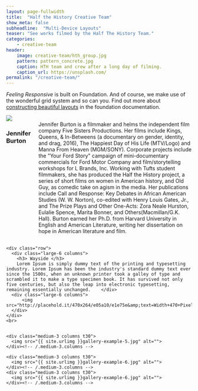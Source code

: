 ```yaml
---
layout: page-fullwidth
title:  "Half the History Creative Team"
show_meta: false
subheadline:  "Multi-Device Layouts"
teaser: "See works filmed by the Half The History Team."
categories:
    - creative-team
header:
    image: creative-team/hth_group.jpg
    pattern: pattern_concrete.jpg
    caption: HTH team and crew after a long day of filming. 
    caption_url: https://unsplash.com/
permalink: "/creative-team/"
---
```

<!-- <ul>
    {% for post in site.categories.design %}
    <li><a href="{{ site.url }}{{ post.url }}">{{ post.title }}</a></li>
    {% endfor %}
</ul> -->

*Feeling Responsive* is built on Foundation. And of course, we make use of the wonderful grid system and so can you. Find out more about [constructing  beautiful layouts][1] in the foundation documentation.
<!--more-->
<div class="show-for-large-up">
    <div class="row">
        <div class="small-12 columns">
        </div><!-- /.small-12.columns -->
    </div>

<div class="row">
	  <div class="large-6 columns">
	      <img src="{{ site.urlimg }}creative-team-jennifer.jpg" align="middle">
	  </div>
	  <div class="large-6 columns">
	  	<h3> Jennifer Burton </h3>
	  	Jennifer Burton is a filmmaker and helms the independent film company Five Sisters Productions. Her films include Kings, Queens, & In-Betweens (a documentary on gender, identity, and drag, 2016), The Happiest Day of His Life (MTV/Logo) and Manna From Heaven (MGM/SONY). Corporate projects include the "Your Ford Story" campaign of mini-documentary commercials for Ford Motor Company and film/storytelling workshops for L Brands, Inc. Working with Tufts student filmmakers, she has produced the Half the History project, a series of short films on women in American history, and Old Guy, as comedic take on agism in the media. Her publications include Call and Response: Key Debates in African American Studies (W. W. Norton), co-edited with Henry Louis Gates, Jr., and The Prize Plays and Other One-Acts: Zora Neale Hurston, Eulalie Spence, Marita Bonner, and Others(Macmillan/G.K. Hall). Burton earned her Ph.D. from Harvard University in English and American Literature, writing her dissertation on hope in American literature and film.
	  </div>
	</div>
	<br>

	<div class="row">
	  <div class="large-6 columns">
		<h3> Wayside </h3>
	  	Lorem Ipsum is simply dummy text of the printing and typesetting industry. Lorem Ipsum has been the industry's standard dummy text ever since the 1500s, when an unknown printer took a galley of type and scrambled it to make a type specimen book. It has survived not only five centuries, but also the leap into electronic typesetting, remaining essentially unchanged.	  </div>
	  <div class="large-6 columns">
	      <img src="http://placehold.it/470x264/e05a10/e1e75e&amp;text=Width+470+Pixel">
	  </div>
	</div>
	<br>

<!-- <div class="row">
    <div class="medium-8 columns t30">
    <img src="{{ site.urlimg }}/about/emma-painting.png" alt="" height="200">
    </div>-->

<div class="row">
    <div class="medium-3 columns t30">
    <img src="{{ site.urlimg }}gallery-example-4.jpg" alt="">
    </div><!-- /.medium-3.columns -->

    <div class="medium-3 columns t30">
      <img src="{{ site.urlimg }}gallery-example-5.jpg" alt="">
    </div><!-- /.medium-3.columns -->

    <div class="medium-3 columns t30">
      <img src="{{ site.urlimg }}gallery-example-6.jpg" alt="">
    </div><!-- /.medium-3.columns -->    
    <div class="medium-3 columns t30">
      <img src="{{ site.urlimg }}gallery-example-6.jpg" alt="">
    </div><!-- /.medium-3.columns -->

</div><!-- /.row -->


</div><!-- /.row -->

 [1]: http://foundation.zurb.com/docs/components/grid.html
